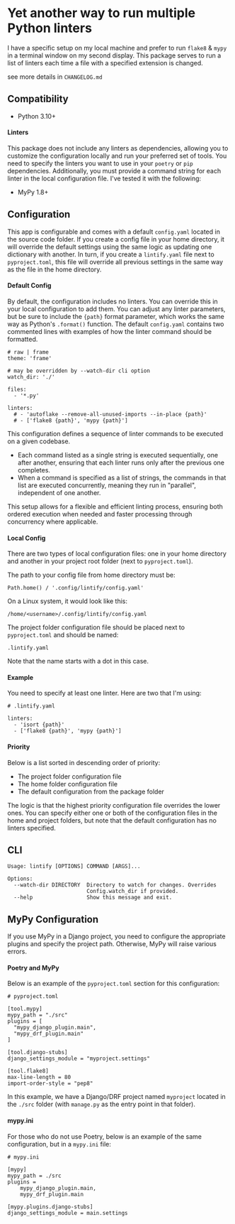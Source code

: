 # Yet another way to run multiple Python linters
I have a specific setup on my local machine and prefer to run `flake8` & `mypy` in a terminal window on my second display. This package serves to run a list of linters each time a file with a specified extension is changed.

see more details in `CHANGELOG.md`

## Compatibility

- Python 3.10+

#### Linters
This package does not include any linters as dependencies, allowing you to customize the configuration locally and run your preferred set of tools. You need to specify the linters you want to use in your `poetry` or `pip` dependencies. Additionally, you must provide a command string for each linter in the local configuration file. I've tested it with the following:

- MyPy 1.8+

## Configuration
This app is configurable and comes with a default `config.yaml` located in the source code folder. If you create a config file in your home directory, it will override the default settings using the same logic as updating one dictionary with another. In turn, if you create a `lintify.yaml` file next to `pyproject.toml`, this file will override all previous settings in the same way as the file in the home directory.


#### Default Config
By default, the configuration includes no linters. You can override this in your local configuration to add them. You can adjust any linter parameters, but be sure to include the `{path}` format parameter, which works the same way as Python's `.format()` function. The default `config.yaml` contains two commented lines with examples of how the linter command should be formatted.

    # raw | frame
    theme: 'frame'

    # may be overridden by --watch-dir cli option
    watch_dir: './'

    files:
      - '*.py'

    linters:
      # - 'autoflake --remove-all-unused-imports --in-place {path}'
      # - ['flake8 {path}', 'mypy {path}']

This configuration defines a sequence of linter commands to be executed on a given codebase.

- Each command listed as a single string is executed sequentially, one after another, ensuring that each linter runs only after the previous one completes.
- When a command is specified as a list of strings, the commands in that list are executed concurrently, meaning they run in "parallel", independent of one another.

This setup allows for a flexible and efficient linting process, ensuring both ordered execution when needed and faster processing through concurrency where applicable.


#### Local Config
There are two types of local configuration files: one in your home directory and another in your project root folder (next to `pyproject.toml`).

The path to your config file from home directory must be:

    Path.home() / '.config/lintify/config.yaml'

On a Linux system, it would look like this:

    /home/<username>/.config/lintify/config.yaml

The project folder configuration file should be placed next to `pyproject.toml` and should be named:

    .lintify.yaml

Note that the name starts with a dot in this case.

#### Example
You need to specify at least one linter. Here are two that I'm using:

    # .lintify.yaml

    linters:
      - 'isort {path}'
      - ['flake8 {path}', 'mypy {path}']

#### Priority
Below is a list sorted in descending order of priority:

- The project folder configuration file
- The home folder configuration file
- The default configuration from the package folder

The logic is that the highest priority configuration file overrides the lower ones. You can specify either one or both of the configuration files in the home and project folders, but note that the default configuration has no linters specified.

## CLI

    Usage: lintify [OPTIONS] COMMAND [ARGS]...

    Options:
      --watch-dir DIRECTORY  Directory to watch for changes. Overrides
                             Config.watch_dir if provided.
      --help                 Show this message and exit.

## MyPy Configuration
If you use MyPy in a Django project, you need to configure the appropriate plugins and specify the project path. Otherwise, MyPy will raise various errors.

#### Poetry and MyPy
Below is an example of the `pyproject.toml` section for this configuration:

    # pyproject.toml

    [tool.mypy]
    mypy_path = "./src"
    plugins = [
      "mypy_django_plugin.main",
      "mypy_drf_plugin.main"
    ]

    [tool.django-stubs]
    django_settings_module = "myproject.settings"

    [tool.flake8]
    max-line-length = 80
    import-order-style = "pep8"

In this example, we have a Django/DRF project named `myproject` located in the `./src` folder (with `manage.py` as the entry point in that folder).

#### mypy.ini
For those who do not use Poetry, below is an example of the same configuration, but in a `mypy.ini` file:

    # mypy.ini

    [mypy]
    mypy_path = ./src
    plugins =
        mypy_django_plugin.main,
        mypy_drf_plugin.main

    [mypy.plugins.django-stubs]
    django_settings_module = main.settings

